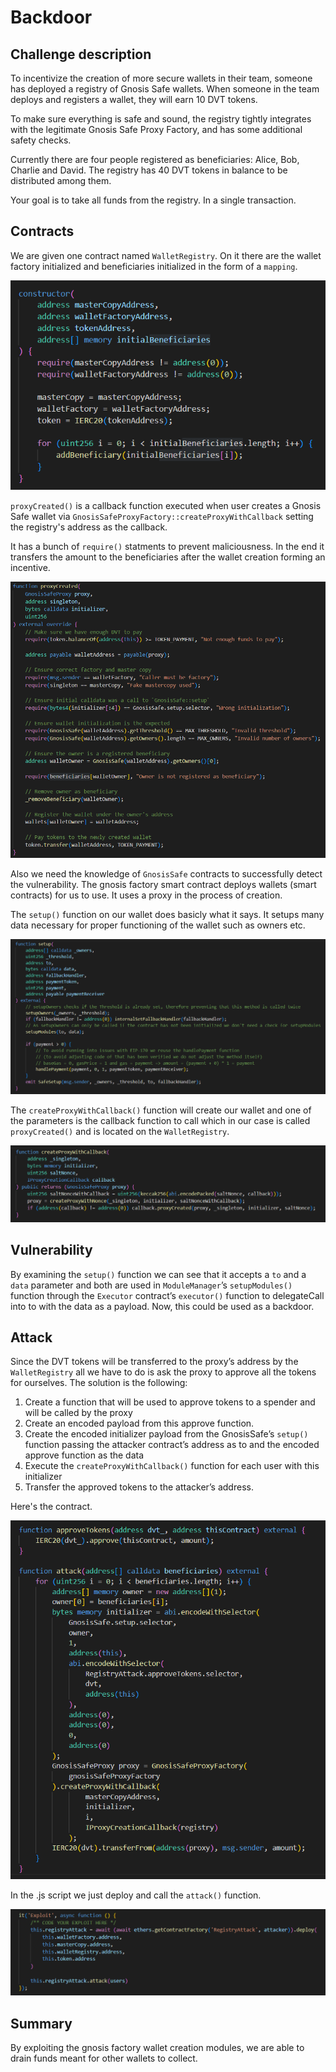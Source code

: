 # Backdoor

## Challenge description
To incentivize the creation of more secure wallets in their team, someone has deployed a registry of Gnosis Safe wallets. When someone in the team deploys and registers a wallet, they will earn 10 DVT tokens.

To make sure everything is safe and sound, the registry tightly integrates with the legitimate Gnosis Safe Proxy Factory, and has some additional safety checks.

Currently there are four people registered as beneficiaries: Alice, Bob, Charlie and David. The registry has 40 DVT tokens in balance to be distributed among them.

Your goal is to take all funds from the registry. In a single transaction. 

## Contracts

We are given one contract named `WalletRegistry`. On it there are the wallet factory initialized and beneficiaries initialized in the form of a `mapping`.

![Timelock - attack upgrade](../../images/backdoor-constructor.png)

`proxyCreated()` is a callback function executed when user creates a Gnosis Safe wallet via `GnosisSafeProxyFactory::createProxyWithCallback` setting the registry's address as the callback.

It has a bunch of `require()` statments to prevent maliciousness. In the end it transfers the amount to the beneficiaries after the wallet creation forming an incentive.

![Timelock - attack upgrade](../../images/backdoor-proxyCreated.png)

Also we need the knowledge of `GnosisSafe` contracts to successfully detect the vulnerability. The gnosis factory smart contract deploys wallets (smart contracts) for us to use. It uses a proxy in the process of creation.

The `setup()` function on our wallet does basicly what it says. It setups many data necessary for proper functioning of the wallet such as owners etc. 

![Timelock - attack upgrade](../../images/gnosis-setup.png)

The `createProxyWithCallback()` function will create our wallet and one of the parameters is the callback function to call which in our case is called `proxyCreated()` and is located on the `WalletRegistry`.

![Timelock - attack upgrade](../../images/gnosis-callback.png)


## Vulnerability

By examining the `setup()` function we can see that it accepts a `to` and a `data` parameter and both are used in `ModuleManager`’s `setupModules()` function through the `Executor` contract’s `executor()` function to delegateCall into to with the data as a payload.
Now, this could be used as a backdoor.

## Attack

Since the DVT tokens will be transferred to the proxy’s address by the `WalletRegistry` all we have to do is ask the proxy to approve all the tokens for ourselves.
The solution is the following:
1. Create a function that will be used to approve tokens to a spender and will be called by the proxy
2. Create an encoded payload from this approve function.
3. Create the encoded initializer payload from the GnosisSafe’s `setup()` function passing the attacker contract’s address as to and the encoded approve function as the data
4. Execute the `createProxyWithCallback()` function for each user with this initializer
5. Transfer the approved tokens to the attacker’s address.

Here's the contract.

![Backdoor - attack upgrade](../../images/backdoor-attacker.png)

In the .js script we just deploy and call the `attack()` function.

![Backdoor - attack exploit](../../images/backdoor-exploit.png)

## Summary

By exploiting the gnosis factory wallet creation modules, we are able to drain funds meant for other wallets to collect.